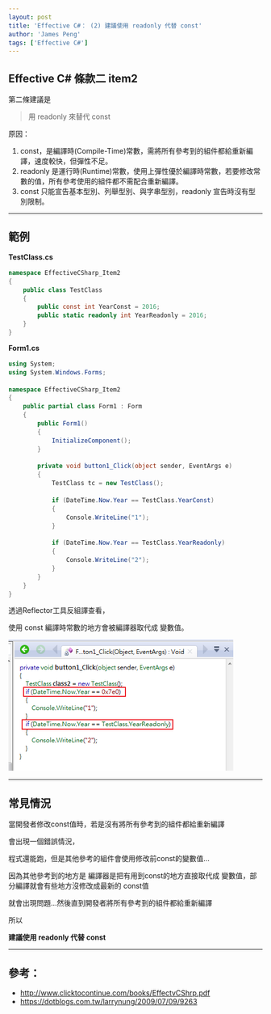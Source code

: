 ```yaml
---
layout: post
title: 'Effective C#： (2) 建議使用 readonly 代替 const'
author: 'James Peng'
tags: ['Effective C#']
---
```



## Effective C# 條款二 item2 ##

第二條建議是

> 用 readonly 來替代 const


原因：

1. const，是編譯時(Compile-Time)常數，需將所有參考到的組件都給重新編譯，速度較快，但彈性不足。
2. readonly 是運行時(Runtime)常數，使用上彈性優於編譯時常數，若要修改常數的值，所有參考使用的組件都不需配合重新編譯。
3. const 只能宣告基本型別、列舉型別、與字串型別，readonly 宣告時沒有型別限制。

----------

## 範例 ##

**TestClass.cs**

~~~csharp
namespace EffectiveCSharp_Item2
{
    public class TestClass
    {
        public const int YearConst = 2016;
        public static readonly int YearReadonly = 2016;
    }
}
~~~

**Form1.cs**

~~~csharp
using System;
using System.Windows.Forms;

namespace EffectiveCSharp_Item2
{
    public partial class Form1 : Form
    {        
        public Form1()
        {
            InitializeComponent();
        }

        private void button1_Click(object sender, EventArgs e)
        {
            TestClass tc = new TestClass();

            if (DateTime.Now.Year == TestClass.YearConst)
            {
                Console.WriteLine("1");
            }

            if (DateTime.Now.Year == TestClass.YearReadonly)
            {
                Console.WriteLine("2");
            }
        }
    }
}

~~~

透過Reflector工具反組譯查看，

使用 const 編譯時常數的地方會被編譯器取代成 變數值。

![](..\images\2016-06-04-EffectiveCSharp_item2\LF3wx2b.png)


----------

## 常見情況 ##

當開發者修改const值時，若是沒有將所有參考到的組件都給重新編譯

會出現一個錯誤情況，

程式還能跑，但是其他參考的組件會使用修改前const的變數值...

因為其他參考到的地方是 編譯器是把有用到const的地方直接取代成 變數值，部分編譯就會有些地方沒修改成最新的 const值

就會出現問題...然後直到開發者將所有參考到的組件都給重新編譯

所以

**建議使用 readonly 代替 const**

----------

## 參考： ##

- http://www.clicktocontinue.com/books/EffectvCShrp.pdf
- https://dotblogs.com.tw/larrynung/2009/07/09/9263
